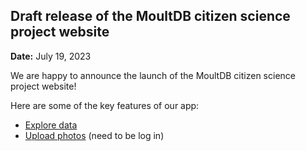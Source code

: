 ## Draft release of the MoultDB citizen science project website 

**Date:** July 19, 2023

We are happy to announce the launch of the MoultDB citizen science project website!

Here are some of the key features of our app:

- [Explore data](https://www.moulting.org/explore) 
- [Upload photos](https://www.moulting.org/contribute/photo-upload) (need to be log in)
